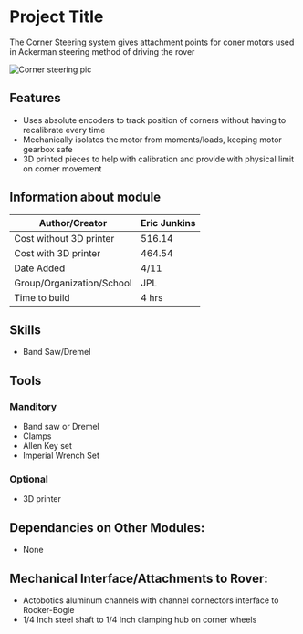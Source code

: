 # Project Title
The Corner Steering system gives attachment points for coner motors used in Ackerman steering method of driving the rover

![Corner steering pic](https://github.jpl.nasa.gov/ejunkins/osr/blob/master/Mechanical/Corner%20Steering/Latex%20Docs/Pictures/CornerSt%20Step%207.PNG)

## Features
  * Uses absolute encoders to track position of corners without having to recalibrate every time
  * Mechanically isolates the motor from moments/loads, keeping motor gearbox safe
  * 3D printed pieces to help with calibration and provide with physical limit on corner movement 

## Information about module

| Author/Creator            | Eric Junkins       |
| --------------            | -------            |
| Cost without 3D printer   | 516.14             |
| Cost with 3D printer      | 464.54             |
| Date Added                | 4/11               |
| Group/Organization/School | JPL                |
| Time to build             | 4 hrs              |

## Skills
  * Band Saw/Dremel

## Tools

### Manditory 
  * Band saw or Dremel
  * Clamps
  * Allen Key set
  * Imperial Wrench Set

### Optional 
  * 3D printer

## Dependancies on Other Modules:
  * None

## Mechanical Interface/Attachments to Rover:
  * Actobotics aluminum channels with channel connectors interface to Rocker-Bogie
  * 1/4 Inch steel shaft to 1/4 Inch clamping hub on corner wheels
